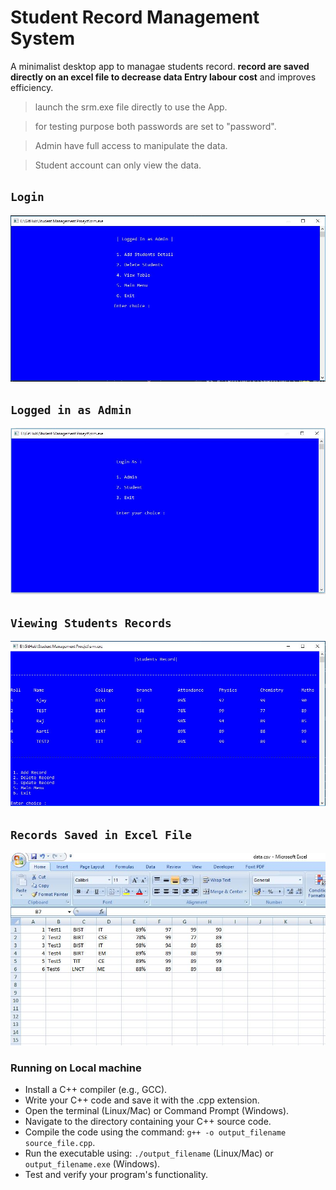 # Student Record Management System
A minimalist desktop app  to managae students record. **record are saved directly on an excel file to decrease data Entry labour cost**  and improves efficiency.

>launch the srm.exe file directly to use the App.

>for testing purpose both passwords are set to "password".

>Admin have full access to manipulate the data.

>Student account can only view the data.
## `Login`
<img src="https://github.com/Shrishti2112/student-record-management-system/blob/main/AdminFunction.JPG">

## `Logged in as Admin`
<img src="https://github.com/Shrishti2112/student-record-management-system/blob/main/Home.JPG">

## `Viewing Students Records`
<img src="https://github.com/Shrishti2112/student-record-management-system/blob/main/ViewData.JPG">

## ``Records Saved in Excel File``
<img src="https://github.com/Shrishti2112/student-record-management-system/blob/main/ViewExcel.JPG">

### Running on Local machine

- Install a C++ compiler (e.g., GCC).
- Write your C++ code and save it with the .cpp extension.
- Open the terminal (Linux/Mac) or Command Prompt (Windows).
- Navigate to the directory containing your C++ source code.
- Compile the code using the command: `g++ -o output_filename source_file.cpp`.
- Run the executable using: `./output_filename` (Linux/Mac) or `output_filename.exe` (Windows).
- Test and verify your program's functionality.
